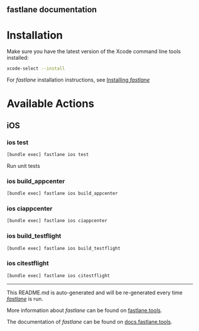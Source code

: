 fastlane documentation
----

# Installation

Make sure you have the latest version of the Xcode command line tools installed:

```sh
xcode-select --install
```

For _fastlane_ installation instructions, see [Installing _fastlane_](https://docs.fastlane.tools/#installing-fastlane)

# Available Actions

## iOS

### ios test

```sh
[bundle exec] fastlane ios test
```

Run unit tests

### ios build_appcenter

```sh
[bundle exec] fastlane ios build_appcenter
```



### ios ciappcenter

```sh
[bundle exec] fastlane ios ciappcenter
```



### ios build_testflight

```sh
[bundle exec] fastlane ios build_testflight
```



### ios citestflight

```sh
[bundle exec] fastlane ios citestflight
```



----

This README.md is auto-generated and will be re-generated every time [_fastlane_](https://fastlane.tools) is run.

More information about _fastlane_ can be found on [fastlane.tools](https://fastlane.tools).

The documentation of _fastlane_ can be found on [docs.fastlane.tools](https://docs.fastlane.tools).

